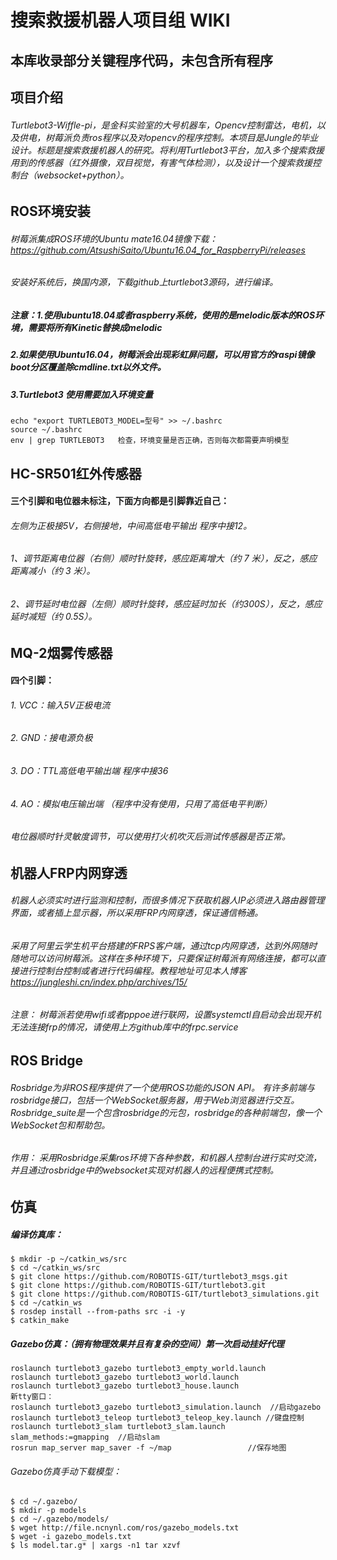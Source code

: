 # 搜索救援机器人项目组 WIKI
## 本库收录部分关键程序代码，未包含所有程序
## 项目介绍
###### Turtlebot3-Wiffle-pi，是金科实验室的大号机器车，Opencv控制雷达，电机，以及供电，树莓派负责ros程序以及对opencv的程序控制。本项目是Jungle的毕业设计。标题是搜索救援机器人的研究。将利用Turtlebot3平台，加入多个搜索救援用到的传感器（红外摄像，双目视觉，有害气体检测），以及设计一个搜索救援控制台（websocket+python）。

## ROS环境安装
###### 树莓派集成ROS环境的Ubuntu mate16.04镜像下载：https://github.com/AtsushiSaito/Ubuntu16.04_for_RaspberryPi/releases
###### 安装好系统后，换国内源，下载github上turtlebot3源码，进行编译。
##### 注意：1.使用ubuntu18.04或者raspberry系统，使用的是melodic版本的ROS环境，需要将所有Kinetic替换成melodic
#####       2.如果使用Ubuntu16.04，树莓派会出现彩虹屏问题，可以用官方的raspi镜像boot分区覆盖除cmdline.txt以外文件。
#####       3.Turtlebot3 使用需要加入环境变量 
    echo "export TURTLEBOT3_MODEL=型号" >> ~/.bashrc  
    source ~/.bashrc
    env | grep TURTLEBOT3   检查，环境变量是否正确，否则每次都需要声明模型


## HC-SR501红外传感器
#### 三个引脚和电位器未标注，下面方向都是引脚靠近自己：
###### 左侧为正极接5V，右侧接地，中间高低电平输出 程序中接12。
###### 1、调节距离电位器（右侧）顺时针旋转，感应距离增大（约 7 米），反之，感应距离减小（约 3 米）。
###### 2、调节延时电位器（左侧）顺时针旋转，感应延时加长（约300S），反之，感应延时减短（约 0.5S）。

## MQ-2烟雾传感器
#### 四个引脚：
###### 1. VCC：输入5V正极电流
###### 2. GND：接电源负极
###### 3. DO：TTL高低电平输出端   程序中接36
###### 4. AO：模拟电压输出端 （程序中没有使用，只用了高低电平判断）
###### 电位器顺时针灵敏度调节，可以使用打火机吹灭后测试传感器是否正常。

## 机器人FRP内网穿透
###### 机器人必须实时进行监测和控制，而很多情况下获取机器人IP必须进入路由器管理界面，或者插上显示器，所以采用FRP内网穿透，保证通信畅通。
###### 采用了阿里云学生机平台搭建的FRPS客户端，通过tcp内网穿透，达到外网随时随地可以访问树莓派。这样在多种环境下，只要保证树莓派有网络连接，都可以直接进行控制台控制或者进行代码编程。教程地址可见本人博客 https://jungleshi.cn/index.php/archives/15/
###### 注意： 树莓派若使用wifi或者pppoe进行联网，设置systemctl自启动会出现开机无法连接frp的情况，请使用上方github库中的frpc.service


## ROS Bridge
###### Rosbridge为非ROS程序提供了一个使用ROS功能的JSON API。 有许多前端与rosbridge接口，包括一个WebSocket服务器，用于Web浏览器进行交互。Rosbridge_suite是一个包含rosbridge的元包，rosbridge的各种前端包，像一个WebSocket包和帮助包。
###### 作用：  采用Rosbridge采集ros环境下各种参数，和机器人控制台进行实时交流，并且通过rosbridge中的websocket实现对机器人的远程便携式控制。


## 仿真
##### 编译仿真库：
    $ mkdir -p ~/catkin_ws/src
    $ cd ~/catkin_ws/src
    $ git clone https://github.com/ROBOTIS-GIT/turtlebot3_msgs.git
    $ git clone https://github.com/ROBOTIS-GIT/turtlebot3.git
    $ git clone https://github.com/ROBOTIS-GIT/turtlebot3_simulations.git
    $ cd ~/catkin_ws
    $ rosdep install --from-paths src -i -y
    $ catkin_make
##### Gazebo仿真：（拥有物理效果并且有复杂的空间）第一次启动挂好代理
    roslaunch turtlebot3_gazebo turtlebot3_empty_world.launch
    roslaunch turtlebot3_gazebo turtlebot3_world.launch
    roslaunch turtlebot3_gazebo turtlebot3_house.launch
    新tty窗口：
    roslaunch turtlebot3_gazebo turtlebot3_simulation.launch  //启动gazebo
    roslaunch turtlebot3_teleop turtlebot3_teleop_key.launch //键盘控制
    roslaunch turtlebot3_slam turtlebot3_slam.launch slam_methods:=gmapping  //启动slam
    rosrun map_server map_saver -f ~/map                 //保存地图

###### Gazebo仿真手动下载模型：
    $ cd ~/.gazebo/
    $ mkdir -p models
    $ cd ~/.gazebo/models/
    $ wget http://file.ncnynl.com/ros/gazebo_models.txt
    $ wget -i gazebo_models.txt
    $ ls model.tar.g* | xargs -n1 tar xzvf

